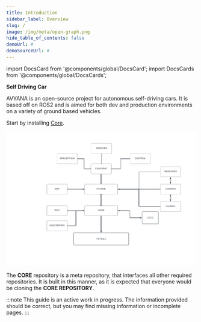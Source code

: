 ```yaml
---
title: Introduction
sidebar_label: Overview
slug: /
image: /img/meta/open-graph.png
hide_table_of_contents: false
demoUrl: #
demoSourceUrl: #
---
```


import DocsCard from '@components/global/DocsCard';
import DocsCards from '@components/global/DocsCards';

<head>
  <title>Self Driving Car - Introduction </title>
    <style>{` :root { --doc-item-container-width:55rem; } `}</style>    
</head>

**Self Driving Car**

AVYANA is an open-source project for autonomous self-driving cars. It is based off on ROS2 and is aimed for both dev and production environments on a variety of ground based vehicles.

Start by installing [Core](https://github.com/Avyana-Tech/core).

![Architecture](./assets/architecture.png)

The **CORE** repository is a meta repository, that interfaces all other required repositories. It is built in this manner, as it is expected that everyone would be cloning the **CORE REPOSITORY**.

:::note
This guide is an active work in progress. The information provided should be correct, but you may find missing information or incomplete pages.
:::

